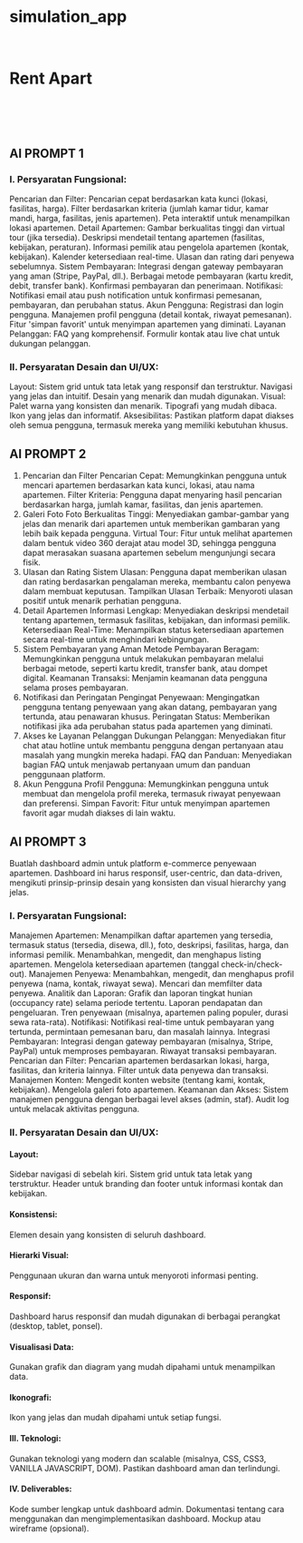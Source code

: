 # simulation_app

<BR>

<H1> Rent Apart <H1>

<BR>

## AI PROMPT 1
### I. Persyaratan Fungsional:

Pencarian dan Filter:
Pencarian cepat berdasarkan kata kunci (lokasi, fasilitas, harga).
Filter berdasarkan kriteria (jumlah kamar tidur, kamar mandi, harga, fasilitas, jenis apartemen).
Peta interaktif untuk menampilkan lokasi apartemen.
Detail Apartemen:
Gambar berkualitas tinggi dan virtual tour (jika tersedia).
Deskripsi mendetail tentang apartemen (fasilitas, kebijakan, peraturan).
Informasi pemilik atau pengelola apartemen (kontak, kebijakan).
Kalender ketersediaan real-time.
Ulasan dan rating dari penyewa sebelumnya.
Sistem Pembayaran:
Integrasi dengan gateway pembayaran yang aman (Stripe, PayPal, dll.).
Berbagai metode pembayaran (kartu kredit, debit, transfer bank).
Konfirmasi pembayaran dan penerimaan.
Notifikasi:
Notifikasi email atau push notification untuk konfirmasi pemesanan, pembayaran, dan perubahan status.
Akun Pengguna:
Registrasi dan login pengguna.
Manajemen profil pengguna (detail kontak, riwayat pemesanan).
Fitur 'simpan favorit' untuk menyimpan apartemen yang diminati.
Layanan Pelanggan:
FAQ yang komprehensif.
Formulir kontak atau live chat untuk dukungan pelanggan.
### II. Persyaratan Desain dan UI/UX:

Layout:
Sistem grid untuk tata letak yang responsif dan terstruktur.
Navigasi yang jelas dan intuitif.
Desain yang menarik dan mudah digunakan.
Visual:
Palet warna yang konsisten dan menarik.
Tipografi yang mudah dibaca.
Ikon yang jelas dan informatif.
Aksesibilitas:
Pastikan platform dapat diakses oleh semua pengguna, termasuk mereka yang memiliki kebutuhan khusus.
## AI PROMPT 2
1. Pencarian dan Filter
Pencarian Cepat: Memungkinkan pengguna untuk mencari apartemen berdasarkan kata kunci, lokasi, atau nama apartemen.
Filter Kriteria: Pengguna dapat menyaring hasil pencarian berdasarkan harga, jumlah kamar, fasilitas, dan jenis apartemen.
2. Galeri Foto
Foto Berkualitas Tinggi: Menyediakan gambar-gambar yang jelas dan menarik dari apartemen untuk memberikan gambaran yang lebih baik kepada pengguna.
Virtual Tour: Fitur untuk melihat apartemen dalam bentuk video 360 derajat atau model 3D, sehingga pengguna dapat merasakan suasana apartemen sebelum mengunjungi secara fisik.
3. Ulasan dan Rating
Sistem Ulasan: Pengguna dapat memberikan ulasan dan rating berdasarkan pengalaman mereka, membantu calon penyewa dalam membuat keputusan.
Tampilkan Ulasan Terbaik: Menyoroti ulasan positif untuk menarik perhatian pengguna.
4. Detail Apartemen
Informasi Lengkap: Menyediakan deskripsi mendetail tentang apartemen, termasuk fasilitas, kebijakan, dan informasi pemilik.
Ketersediaan Real-Time: Menampilkan status ketersediaan apartemen secara real-time untuk menghindari kebingungan.
5. Sistem Pembayaran yang Aman
Metode Pembayaran Beragam: Memungkinkan pengguna untuk melakukan pembayaran melalui berbagai metode, seperti kartu kredit, transfer bank, atau dompet digital.
Keamanan Transaksi: Menjamin keamanan data pengguna selama proses pembayaran.
6. Notifikasi dan Peringatan
Pengingat Penyewaan: Mengingatkan pengguna tentang penyewaan yang akan datang, pembayaran yang tertunda, atau penawaran khusus.
Peringatan Status: Memberikan notifikasi jika ada perubahan status pada apartemen yang diminati.
7. Akses ke Layanan Pelanggan
Dukungan Pelanggan: Menyediakan fitur chat atau hotline untuk membantu pengguna dengan pertanyaan atau masalah yang mungkin mereka hadapi.
FAQ dan Panduan: Menyediakan bagian FAQ untuk menjawab pertanyaan umum dan panduan penggunaan platform.
8. Akun Pengguna
Profil Pengguna: Memungkinkan pengguna untuk membuat dan mengelola profil mereka, termasuk riwayat penyewaan dan preferensi.
Simpan Favorit: Fitur untuk menyimpan apartemen favorit agar mudah diakses di lain waktu.
## AI PROMPT 3
Buatlah dashboard admin untuk platform e-commerce penyewaan apartemen. Dashboard ini harus responsif, user-centric, dan data-driven, mengikuti prinsip-prinsip desain yang konsisten dan visual hierarchy yang jelas.

### I. Persyaratan Fungsional:

Manajemen Apartemen:
Menampilkan daftar apartemen yang tersedia, termasuk status (tersedia, disewa, dll.), foto, deskripsi, fasilitas, harga, dan informasi pemilik.
Menambahkan, mengedit, dan menghapus listing apartemen.
Mengelola ketersediaan apartemen (tanggal check-in/check-out).
Manajemen Penyewa:
Menambahkan, mengedit, dan menghapus profil penyewa (nama, kontak, riwayat sewa).
Mencari dan memfilter data penyewa.
Analitik dan Laporan:
Grafik dan laporan tingkat hunian (occupancy rate) selama periode tertentu.
Laporan pendapatan dan pengeluaran.
Tren penyewaan (misalnya, apartemen paling populer, durasi sewa rata-rata).
Notifikasi:
Notifikasi real-time untuk pembayaran yang tertunda, permintaan pemesanan baru, dan masalah lainnya.
Integrasi Pembayaran:
Integrasi dengan gateway pembayaran (misalnya, Stripe, PayPal) untuk memproses pembayaran.
Riwayat transaksi pembayaran.
Pencarian dan Filter:
Pencarian apartemen berdasarkan lokasi, harga, fasilitas, dan kriteria lainnya.
Filter untuk data penyewa dan transaksi.
Manajemen Konten:
Mengedit konten website (tentang kami, kontak, kebijakan).
Mengelola galeri foto apartemen.
Keamanan dan Akses:
Sistem manajemen pengguna dengan berbagai level akses (admin, staf).
Audit log untuk melacak aktivitas pengguna.
### II. Persyaratan Desain dan UI/UX:

#### Layout:
Sidebar navigasi di sebelah kiri.
Sistem grid untuk tata letak yang terstruktur.
Header untuk branding dan footer untuk informasi kontak dan kebijakan.
#### Konsistensi:
Elemen desain yang konsisten di seluruh dashboard.
#### Hierarki Visual:
Penggunaan ukuran dan warna untuk menyoroti informasi penting.
#### Responsif:
Dashboard harus responsif dan mudah digunakan di berbagai perangkat (desktop, tablet, ponsel).
#### Visualisasi Data:
Gunakan grafik dan diagram yang mudah dipahami untuk menampilkan data.
#### Ikonografi:
Ikon yang jelas dan mudah dipahami untuk setiap fungsi.
#### III. Teknologi:

Gunakan teknologi yang modern dan scalable (misalnya, CSS, CSS3, VANILLA JAVASCRIPT, DOM).
Pastikan dashboard aman dan terlindungi.
#### IV. Deliverables:

Kode sumber lengkap untuk dashboard admin.
Dokumentasi tentang cara menggunakan dan mengimplementasikan dashboard.
Mockup atau wireframe (opsional).